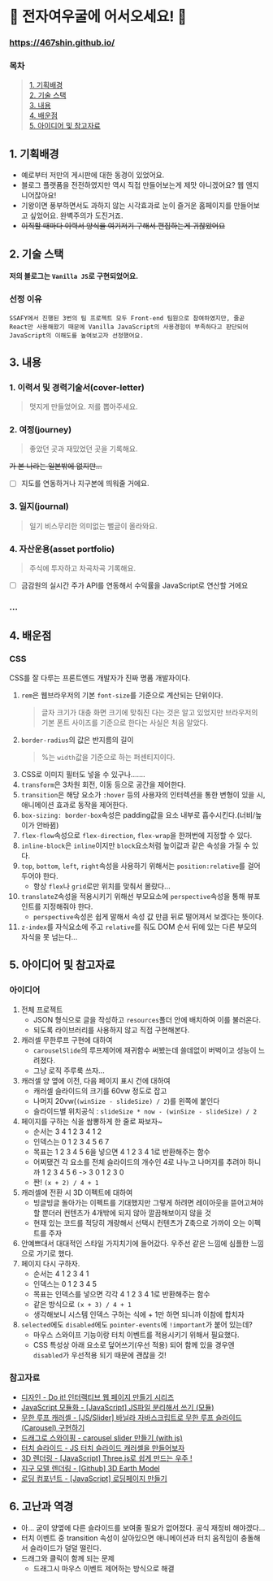 # 🦊 전자여우굴에 어서오세요! 🎉

### https://467shin.github.io/

### 목차

> [1. 기획배경](#1-기획배경)<br/>[2. 기술 스택](#2-기술-스택)<br/>[3. 내용](#3-내용)<br/>[4. 배운점](#4-배운점)<br/>[5. 아이디어 및 참고자료](#5-아이디어-및-참고자료)

## 1. 기획배경

- 예로부터 저만의 게시판에 대한 동경이 있었어요.
- 블로그 플랫폼을 전전하였지만 역시 직접 만들어보는게 제맛 아니겠어요? 웹 엔지니어잖아요!
- 기왕이면 풍부하면서도 과하지 않는 시각효과로 눈이 즐거운 홈페이지를 만들어보고 싶었어요. 완벽주의가 도진거죠.
- ~~이직할 때마다 이력서 양식을 여기저기 구해서 편집하는게 귀찮았어요~~

## 2. 기술 스택

#### 저의 블로그는 `Vanilla JS`로 구현되었어요.

### 선정 이유

```
SSAFY에서 진행된 3번의 팀 프로젝트 모두 Front-end 팀원으로 참여하였지만, 줄곧 React만 사용해왔기 때문에 Vanilla JavaScript의 사용경험이 부족하다고 판단되어 JavaScript의 이해도를 높여보고자 선정했어요.
```

## 3. 내용

### 1. 이력서 및 경력기술서(cover-letter)

> 멋지게 만들었어요. 저를 뽑아주세요.

### 2. 여정(journey)

> 좋았던 곳과 재밌었던 곳을 기록해요.

~~가 본 나라는 일본밖에 없지만...~~

- [ ] 지도를 연동하거나 지구본에 띄워줄 거에요.

### 3. 일지(journal)

> 일기 비스무리한 의미없는 뻘글이 올라와요.

### 4. 자산운용(asset portfolio)

> 주식에 투자하고 차곡차곡 기록해요.

- [ ] 금감원의 실시간 주가 API를 연동해서 수익률을 JavaScript로 연산할 거에요

### ...

## 4. 배운점

### CSS

CSS를 잘 다루는 프론트엔드 개발자가 진짜 명품 개발자이다.

1. `rem`은 웹브라우저의 기본 `font-size`를 기준으로 계산되는 단위이다.
   > 글자 크기가 대충 화면 크기에 맞춰진 다는 것은 알고 있었지만 브라우저의 기본 폰트 사이즈를 기준으로 한다는 사실은 처음 알았다.
2. `border-radius`의 값은 반지름의 길이
   > %는 `width`값을 기준으로 하는 퍼센티지이다.
3. CSS로 이미지 필터도 넣을 수 있구나.......
4. `transform`은 3차원 회전, 이동 등으로 공간을 제어한다.
5. `transition`은 해당 요소가 `:hover` 등의 사용자의 인터렉션을 통한 변형이 있을 시, 애니메이션 효과로 동작을 제어한다.
6. `box-sizing: border-box`속성은 padding값을 요소 내부로 흡수시킨다.(너비/높이가 안바뀜)
7. `flex-flow`속성으로 `flex-direction`, `flex-wrap`을 한꺼번에 지정할 수 있다.
8. `inline-block`은 `inline`이지만 `block`요소처럼 높이값과 같은 속성을 가질 수 있다.
9. `top`, `bottom`, `left`, `right`속성을 사용하기 위해서는 `position:relative`를 걸어두어야 한다.
   - 항상 `flex`나 `grid`로만 위치를 맞춰서 몰랐다...
10. `translateZ`속성을 적용시키기 위해선 부모요소에 `perspective`속성을 통해 뷰포인트를 지정해줘야 한다.
    - `perspective`속성은 쉽게 말해서 속성 값 만큼 뒤로 떨어져서 보겠다는 뜻이다.
11. `z-index`를 자식요소에 주고 `relative`를 줘도 DOM 순서 뒤에 있는 다른 부모의 자식을 못 넘는다...

## 5. 아이디어 및 참고자료

### 아이디어

1. 전체 프로젝트
   - JSON 형식으로 글을 작성하고 `resources`폴더 안에 배치하여 이를 불러온다.
   - 되도록 라이브러리를 사용하지 않고 직접 구현해본다.
2. 캐러셀 무한루프 구현에 대하여
   - `carouselSlide`의 루프제어에 재귀함수 써봤는데 쓸데없이 버벅이고 성능이 느려졌다.
   - 그냥 로직 주루룩 쓰자...
3. 캐러셀 양 옆에 이전, 다음 페이지 표시 건에 대하여
   - 캐러셀 슬라이드의 크기를 60vw 정도로 잡고
   - 나머지 20vw(`(winSize - slideSize) / 2`)를 왼쪽에 붙인다
   - 슬라이드별 위치공식 : `slideSize * now - (winSize - slideSize) / 2`
4. 페이지를 구하는 식을 쌈뽕하게 한 줄로 짜보자~
   - 순서는 3 4 1 2 3 4 1 2
   - 인덱스는 0 1 2 3 4 5 6 7
   - 목표는 1 2 3 4 5 6을 넣으면 4 1 2 3 4 1로 반환해주는 함수
   - 어찌됐건 각 요소를 전체 슬라이드의 개수인 4로 나누고 나머지를 추려야 하니까 1 2 3 4 5 6 -> 3 0 1 2 3 0
   - 짠! `(x + 2) / 4 + 1`
5. 캐러셀에 전환 시 3D 이펙트에 대하여
   - 빙글빙글 돌아가는 이펙트를 기대했지만 그렇게 하려면 레이아웃을 뜯어고쳐야 할 뿐더러 컨텐츠가 4개밖에 되지 않아 깔끔해보이지 않을 것
   - 현재 있는 코드를 적당히 개량해서 선택시 컨텐츠가 Z축으로 가까이 오는 이펙트를 주자
6. 안예쁘대서 대대적인 스타일 가지치기에 들어갔다. 우주선 같은 느낌에 심플한 느낌으로 가기로 했다.
7. 페이지 다시 구하자.
   - 순서는 4 1 2 3 4 1
   - 인덱스는 0 1 2 3 4 5
   - 목표는 인덱스를 넣으면 각각 4 1 2 3 4 1로 반환해주는 함수
   - 같은 방식으로 `(x + 3) / 4 + 1`
   - 생각해보니 시스템 인덱스 구하는 식에 + 1만 하면 되니까 이참에 합치자
8. `selected`에도 `disabled`에도 `pointer-events`에 `!important`가 붙어 있는데?
   - 마우스 스와이프 기능이랑 터치 이벤트를 적용시키기 위해서 필요했다.
   - CSS 특성상 아래 요소로 덮어쓰기(우선 적용) 되어 함께 있을 경우엔 `disabled`가 우선적용 되기 때문에 괜찮을 것!

### 참고자료

- [디자인 - Do it! 인터랙티브 웹 페이지 만들기 시리즈](https://youtu.be/y69NW0r9k0Q?si=DWaf7ebRSwccopoG)
- [JavaScript 모듈화 - [JavaScript] JS파일 분리해서 쓰기 (모듈)](https://doishalf.tistory.com/47)
- [무한 루프 캐러셀 - [JS/Slider] 바닐라 자바스크립트로 무한 루프 슬라이드(Carousel) 구현하기](https://im-developer.tistory.com/97)
- [드래그로 스와이핑 - carousel slider 만들기 (with js)](https://mong-blog.tistory.com/entry/carousel-slider-%EB%A7%8C%EB%93%A4%EA%B8%B0-with-js)
- [터치 슬라이드 - JS 터치 슬라이드 캐러셀을 만들어보자](https://velog.io/@mododa17/JS-%ED%84%B0%EC%B9%98-%EC%8A%AC%EB%9D%BC%EC%9D%B4%EB%93%9C-%EC%BA%90%EB%9F%AC%EC%85%80%EC%9D%84-%EB%A7%8C%EB%93%A4%EC%96%B4%EB%B3%B4%EC%9E%90-070jx6y2)
- [3D 렌더링 - [JavaScript] Three.js로 쉽게 만드는 우주 !](https://jungin.tistory.com/1)
- [지구 모델 렌더링 - [Github] 3D Earth Model](https://github.com/k99sharma/earth-model/blob/main/src/World/components/Earth.js)
- [로딩 컴포넌트 - [JavaScript] 로딩페이지 만들기](https://zthcoding.tistory.com/entry/Javascript-%EB%A1%9C%EB%94%A9%ED%8E%98%EC%9D%B4%EC%A7%80-%EB%A7%8C%EB%93%A4%EA%B8%B0)

## 6. 고난과 역경

- 아... 굳이 양옆에 다른 슬라이드를 보여줄 필요가 없어졌다. 공식 재정비 해야겠다...
- 터치 이벤트 중 transition 속성이 살아있으면 애니메이션과 터치 움직임이 충돌해서 슬라이드가 덜덜 떨린다.
- 드래그와 클릭이 함께 되는 문제
  - 드래그시 마우스 이벤트 제어하는 방식으로 해결
